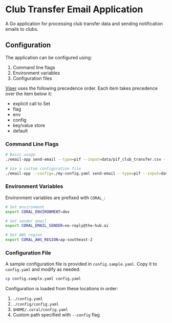 # Club Transfer Email Application

A Go application for processing club transfer data and sending notification emails to clubs.

## Configuration

The application can be configured using:

1. Command line flags
2. Environment variables
3. Configuration files

[Viper](https://github.com/spf13/viper) uses the following precedence order. Each item takes precedence over the item below it:
- explicit call to Set
- flag
- env
- config
- key/value store
- default

### Command Line Flags

```sh
# Basic usage
./email-app send-email --type=pif --input=data/pif_club_transfer.csv --env=dev --sender=no-reply@the-hub.ai

# Use a custom configuration file
./email-app --config=./my-config.yaml send-email --type=pif --input=data/pif_club_transfer.csv
```

### Environment Variables

Environment variables are prefixed with `CORAL_`:

```sh
# Set environment
export CORAL_ENVIRONMENT=dev

# Set sender email
export CORAL_EMAIL_SENDER=no-reply@the-hub.ai

# Set AWS region
export CORAL_AWS_REGION=ap-southeast-2
```

### Configuration File

A sample configuration file is provided in `config.sample.yaml`. Copy it to `config.yaml` and modify as needed:

```sh
cp config.sample.yaml config.yaml
```

Configuration is loaded from these locations in order:

1. `./config.yaml`
2. `./config/config.yaml`
3. `$HOME/.coral/config.yaml`
4. Custom path specified with `--config` flag
